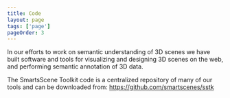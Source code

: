 ```yaml
---
title: Code
layout: page
tags: ['page']
pageOrder: 3
---
```


In our efforts to work on semantic understanding of 3D scenes we have built software and tools for visualizing and designing 3D scenes on the web, and performing semantic annotation of 3D data.

The SmartsScene Toolkit code is a centralized repository of many of our tools and can be downloaded from: https://github.com/smartscenes/sstk
